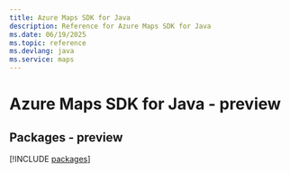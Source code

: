 ```yaml
---
title: Azure Maps SDK for Java
description: Reference for Azure Maps SDK for Java
ms.date: 06/19/2025
ms.topic: reference
ms.devlang: java
ms.service: maps
---
```

# Azure Maps SDK for Java - preview
## Packages - preview
[!INCLUDE [packages](maps-index.md)]